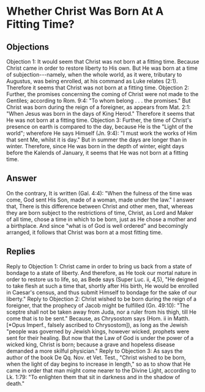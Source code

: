 # Whether Christ Was Born At A Fitting Time?
## Objections
Objection 1: It would seem that Christ was not born at a fitting time. Because Christ came in order to restore liberty to His own. But He was born at a time of subjection---namely, when the whole world, as it were, tributary to Augustus, was being enrolled, at his command as Luke relates (2:1). Therefore it seems that Christ was not born at a fitting time.
Objection 2: Further, the promises concerning the coming of Christ were not made to the Gentiles; according to Rom. 9:4: "To whom belong . . . the promises." But Christ was born during the reign of a foreigner, as appears from Mat. 2:1: "When Jesus was born in the days of King Herod." Therefore it seems that He was not born at a fitting time.
Objection 3: Further, the time of Christ's presence on earth is compared to the day, because He is the "Light of the world"; wherefore He says Himself (Jn. 9:4): "I must work the works of Him that sent Me, whilst it is day." But in summer the days are longer than in winter. Therefore, since He was born in the depth of winter, eight days before the Kalends of January, it seems that He was not born at a fitting time.
## Answer
On the contrary, It is written (Gal. 4:4): "When the fulness of the time was come, God sent His Son, made of a woman, made under the law."
I answer that, There is this difference between Christ and other men, that, whereas they are born subject to the restrictions of time, Christ, as Lord and Maker of all time, chose a time in which to be born, just as He chose a mother and a birthplace. And since "what is of God is well ordered" and becomingly arranged, it follows that Christ was born at a most fitting time.
## Replies
Reply to Objection 1: Christ came in order to bring us back from a state of bondage to a state of liberty. And therefore, as He took our mortal nature in order to restore us to life, so, as Bede says (Super Luc. ii, 4,5), "He deigned to take flesh at such a time that, shortly after His birth, He would be enrolled in Caesar's census, and thus submit Himself to bondage for the sake of our liberty."
Reply to Objection 2: Christ wished to be born during the reign of a foreigner, that the prophecy of Jacob might be fulfilled (Gn. 49:10): "The sceptre shall not be taken away from Juda, nor a ruler from his thigh, till He come that is to be sent." Because, as Chrysostom says (Hom. ii in Matth. [*Opus Imperf., falsely ascribed to Chrysostom]), as long as the Jewish "people was governed by Jewish kings, however wicked, prophets were sent for their healing. But now that the Law of God is under the power of a wicked king, Christ is born; because a grave and hopeless disease demanded a more skilful physician."
Reply to Objection 3: As says the author of the book De Qq. Nov. et Vet. Test., "Christ wished to be born, when the light of day begins to increase in length," so as to show that He came in order that man might come nearer to the Divine Light, according to Lk. 1:79: "To enlighten them that sit in darkness and in the shadow of death."